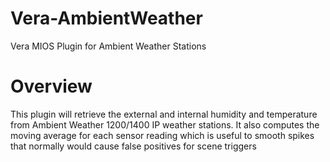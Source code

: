 # Vera-AmbientWeather
Vera MIOS Plugin for Ambient Weather Stations

# Overview

This plugin will retrieve the external and internal humidity and temperature
from Ambient Weather 1200/1400 IP weather stations.  It also computes the 
moving average for each sensor reading which is useful to smooth spikes
that normally would cause false positives for scene triggers

